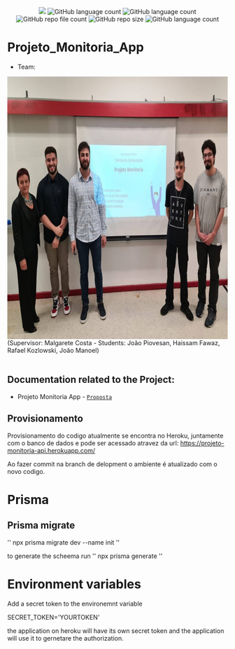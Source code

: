 <p align="center">
  <img src="http://img.shields.io/static/v1?label=STATUS&message=Concluded&color=blue&style=flat"/>
  <img alt="GitHub language count" src="https://img.shields.io/github/languages/count/Rafa-KozAnd/Projeto_Monitoria_App">
  <img alt="GitHub language count" src="https://img.shields.io/github/languages/top/Rafa-KozAnd/Projeto_Monitoria_App">
  <img alt="GitHub repo file count" src="https://img.shields.io/github/directory-file-count/Rafa-KozAnd/Projeto_Monitoria_App">
  <img alt="GitHub repo size" src="https://img.shields.io/github/repo-size/Rafa-KozAnd/Projeto_Monitoria_App">
  <img alt="GitHub language count" src="https://img.shields.io/github/license/Rafa-KozAnd/Projeto_Monitoria_App">
</p>

# Projeto_Monitoria_App

- Team: 
<div>
  <img align="center" height="600" widht="600" src="/Files/Grupo.jpg" /><br>
  (Supervisor: Malgarete Costa - Students: João Piovesan, Haissam Fawaz, Rafael Kozlowski, João Manoel)
</div><br>

## Documentation related to the Project:
- Projeto Monitoria App - [`Proposta`]([https://rocketseat.com.br/](https://drive.google.com/file/d/1gakcKUwjK-CNrnLSdA-nyl7p4WEuKEgj/view?usp=sharing))

## Provisionamento

Provisionamento do codigo atualmente se encontra no Heroku, juntamente com o banco de dados e pode ser acessado atravez da url: https://projeto-monitoria-api.herokuapp.com/ 

Ao fazer commit na branch de delopment o ambiente é atualizado com o novo codigo.


# Prisma

## Prisma migrate
'' npx prisma migrate dev --name init '' 

to generate the scheema run 
'' npx prisma generate ''


# Environment variables

Add a secret token to the environemnt variable

SECRET_TOKEN='YOURTOKEN'

the application on heroku will have its own secret token and the application will use it to gernetare the authorization.

